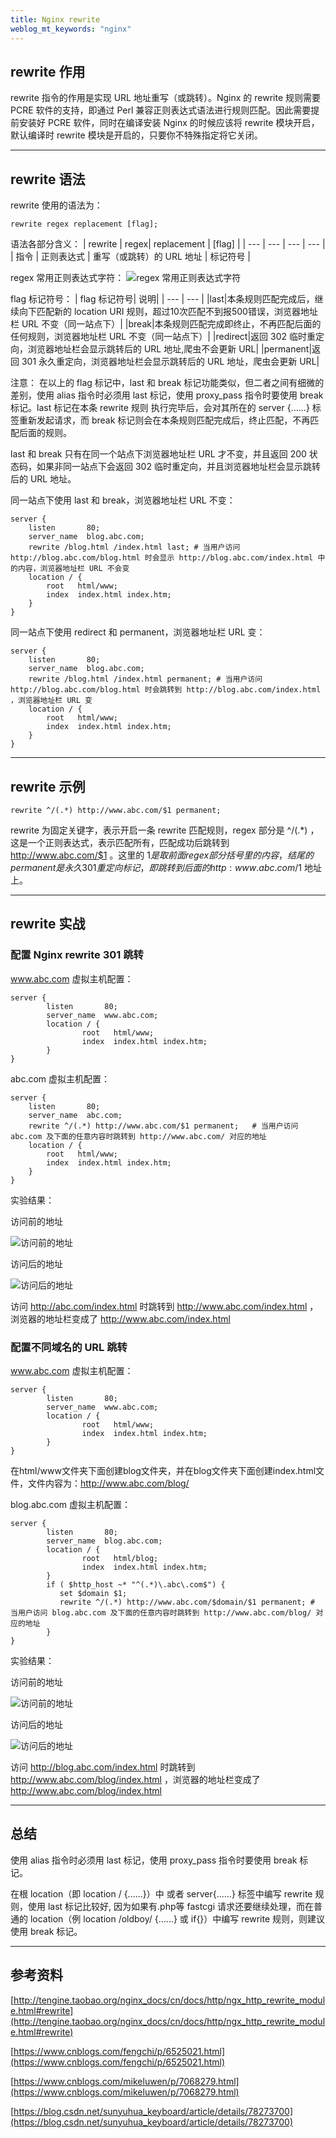 ```yaml
---
title: Nginx rewrite 
weblog_mt_keywords: "nginx"
---
```


## rewrite 作用

rewrite 指令的作用是实现 URL 地址重写（或跳转）。Nginx 的 rewrite 规则需要 PCRE 软件的支持，即通过 Perl 兼容正则表达式语法进行规则匹配。因此需要提前安装好 PCRE 软件，同时在编译安装 Nginx 的时候应该将 rewrite 模块开启，默认编译时 rewrite 模块是开启的，只要你不特殊指定将它关闭。

----------

## rewrite 语法

rewrite 使用的语法为：

``` vim
rewrite regex replacement [flag];
```
语法各部分含义：
| rewrite | regex| replacement | [flag] |
| --- | --- | --- | --- |
| 指令 | 正则表达式 | 重写（或跳转）的 URL 地址 | 标记符号 |

regex 常用正则表达式字符：
![regex 常用正则表达式字符](https://www.github.com/wss434631143/xiaoshujiang/raw/master/img/20181119/1542620548792.png)

flag 标记符号：
| flag 标记符号| 说明|
| --- | --- |
|last|本条规则匹配完成后，继续向下匹配新的 location URI 规则，超过10次匹配不到报500错误，浏览器地址栏 URL 不变（同一站点下）|
|break|本条规则匹配完成即终止，不再匹配后面的任何规则，浏览器地址栏 URL 不变（同一站点下）|
|redirect|返回 302 临时重定向，浏览器地址栏会显示跳转后的 URL 地址,爬虫不会更新 URL|
|permanent|返回 301 永久重定向，浏览器地址栏会显示跳转后的 URL 地址，爬虫会更新 URL|

注意：
在以上的 flag 标记中，last 和 break 标记功能类似，但二者之间有细微的差别，使用 alias 指令时必须用 last 标记，使用 proxy_pass 指令时要使用 break 标记。last 标记在本条 rewrite 规则 执行完毕后，会对其所在的 server {......} 标签重新发起请求，而 break 标记则会在本条规则匹配完成后，终止匹配，不再匹配后面的规则。

last 和 break 只有在同一个站点下浏览器地址栏 URL 才不变，并且返回 200 状态码，如果非同一站点下会返回 302 临时重定向，并且浏览器地址栏会显示跳转后的 URL 地址。


同一站点下使用 last 和 break，浏览器地址栏 URL 不变：
``` vim
server {
    listen       80;
    server_name  blog.abc.com;
    rewrite /blog.html /index.html last; # 当用户访问 http://blog.abc.com/blog.html 时会显示 http://blog.abc.com/index.html 中的内容，浏览器地址栏 URL 不会变
    location / {
        root   html/www;
        index  index.html index.htm;
    }
}
```
同一站点下使用 redirect 和 permanent，浏览器地址栏 URL 变：

``` vim
server {
    listen       80;
    server_name  blog.abc.com;
    rewrite /blog.html /index.html permanent; # 当用户访问 http://blog.abc.com/blog.html 时会跳转到 http://blog.abc.com/index.html ，浏览器地址栏 URL 变
    location / {
        root   html/www;
        index  index.html index.htm;
    }
}
```

----------


## rewrite 示例

``` vim
rewrite ^/(.*) http://www.abc.com/$1 permanent;
```

rewrite 为固定关键字，表示开启一条 rewrite 匹配规则，regex 部分是 ^/(.*) ，这是一个正则表达式，表示匹配所有，匹配成功后跳转到 http://www.abc.com/$1 。这里的 $1 是取前面 regex 部分括号里的内容，结尾的 permanent 是永久 301 重定向标记，即跳转到后面的 http:www.abc.com/$1 地址上。


----------


## rewrite 实战

### 配置 Nginx rewrite 301 跳转

www.abc.com 虚拟主机配置：

``` vim
server {
        listen       80;
        server_name  www.abc.com;
        location / {
                root   html/www;
                index  index.html index.htm;
        }
}
```

abc.com 虚拟主机配置：

``` vim
server {
    listen       80;
    server_name  abc.com;
    rewrite ^/(.*) http://www.abc.com/$1 permanent;   # 当用户访问 abc.com 及下面的任意内容时跳转到 http://www.abc.com/ 对应的地址
    location / {
        root   html/www;
        index  index.html index.htm;
    }
}
```

实验结果：

访问前的地址

![访问前的地址](https://www.github.com/wss434631143/xiaoshujiang/raw/master/img/20181119/1542620615107.png)

访问后的地址

![访问后的地址](https://www.github.com/wss434631143/xiaoshujiang/raw/master/img/20181119/1542620651923.png)

访问 http://abc.com/index.html 时跳转到 http://www.abc.com/index.html ，浏览器的地址栏变成了 http://www.abc.com/index.html

### 配置不同域名的 URL 跳转

www.abc.com 虚拟主机配置：

``` vim
server {
        listen       80;
        server_name  www.abc.com;
        location / {
                root   html/www;
                index  index.html index.htm;
        }
}
```

在html/www文件夹下面创建blog文件夹，并在blog文件夹下面创建index.html文件，文件内容为：http://www.abc.com/blog/ 

blog.abc.com 虚拟主机配置：

``` vim
server {
        listen       80;
        server_name  blog.abc.com;
        location / {
                root   html/blog;
                index  index.html index.htm;
        }
        if ( $http_host ~* "^(.*)\.abc\.com$") {
           set $domain $1;
           rewrite ^/(.*) http://www.abc.com/$domain/$1 permanent; # 当用户访问 blog.abc.com 及下面的任意内容时跳转到 http://www.abc.com/blog/ 对应的地址
        }
}
```

实验结果：

访问前的地址

![访问前的地址](https://www.github.com/wss434631143/xiaoshujiang/raw/master/img/20181119/1542620700354.png)

访问后的地址

![访问后的地址](https://www.github.com/wss434631143/xiaoshujiang/raw/master/img/20181119/1542620737574.png)

访问 http://blog.abc.com/index.html 时跳转到 http://www.abc.com/blog/index.html ，浏览器的地址栏变成了 http://www.abc.com/blog/index.html


----------


## 总结

使用 alias 指令时必须用 last 标记，使用 proxy_pass 指令时要使用 break 标记。

在根 location（即 location / {......}）中 或者 server{......} 标签中编写 rewrite 规则，使用 last 标记比较好, 因为如果有.php等 fastcgi 请求还要继续处理，而在普通的 location（例 location /oldboy/ {......} 或 if{}）中编写 rewrite 规则，则建议使用 break 标记。


----------


## 参考资料

[http://tengine.taobao.org/nginx_docs/cn/docs/http/ngx_http_rewrite_module.html#rewrite](http://tengine.taobao.org/nginx_docs/cn/docs/http/ngx_http_rewrite_module.html#rewrite)

[https://www.cnblogs.com/fengchi/p/6525021.html](https://www.cnblogs.com/fengchi/p/6525021.html)

[https://www.cnblogs.com/mikeluwen/p/7068279.html](https://www.cnblogs.com/mikeluwen/p/7068279.html)

[https://blog.csdn.net/sunyuhua_keyboard/article/details/78273700](https://blog.csdn.net/sunyuhua_keyboard/article/details/78273700)
